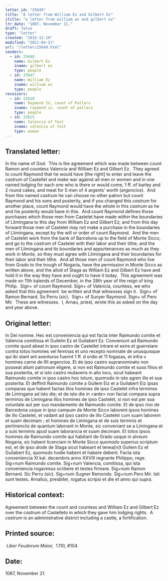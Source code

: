 ```yaml
---
letter_id: "25649"
title: "A letter from William Ez and Gilbert Ez"
ititle: "a letter from william ez and gilbert ez"
ltr_date: "1087, November 21."
draft: false
type: "letter"
created: "2015-12-19"
modified: "2021-04-21"
url: "/letter/25649.html"
senders:
  - id: 25648
    name: Gilbert Ez
    iname: gilbert ez
    type: people
  - id: 25647
    name: William Ez
    iname: william ez
    type: people
receivers:
  - id: 25618
    name: Raymond IV, count of Pallars
    iname: raymond iv, count of pallars
    type: people
  - id: 25615
    name: Valencia of Tost
    iname: valencia of tost
    type: woman
---
```

<h2> Translated letter:</h2><p>In the name of God.&nbsp; This is the agreement which was made between count Ramon and countess Valencia and William Ez and Gilbert Ez.&nbsp; They agreed to count Raymond that he would have [the right] to enter and leave the <i>castrum </i>of Castellet and make war against all men or women and in one named lodging for each one who is there or would come, 1 ff. of barley and 2 round cakes, and meat for 5 men of 4 argents’ worth (<i>argencios</i>).&nbsp; And from this named <i>castrum </i>he can choose no other patron but count Raymond and his sons and posterity, and if you changed this <i>castrum </i>for another place, count Raymond would have the whole in this <i>castrum</i> as he and his posterity would have in this.&nbsp; And count Raymond defines those purchases which those men from Castelet have made within the boundaries of Llimingana to this day from William Ez and Gilbert Ez; and from this day forward those men of Castelet may not make a purchase in the boundaries of Llimingana, except by the will or order of count Raymond.&nbsp; And the men of Castelet work from the bank of Barcelona up to the field of Monte Sicco, and go to the <i>castrum </i>of Castelet with their labor and their tithe; and the men of Llimingana and its boundaries and appurtenances as much as they work in Monte, so they must agree with Llimingana and their boundaries for their labor and their tithe.&nbsp; And all those men of count Raymond who live from Grado to the trough of Nogaria, have the permission in Monte Sicco as written above, and the allod of Staga as William Ez and Gilbert Ez have and hold it in the way they have and ought to have it today.&nbsp; This agreement was made on 11th kalends of December, in the 28th year of the reign of king Philip.&nbsp; Sign+ of count Raymond. Sign+ of Valencia, countess, we who asked that this agreement&nbsp; be written and that witnesses sign it.&nbsp; Sign+ of Ramon Bernard. So Perru (sic).&nbsp; Sign+ of Sunyer Raymond. Sign+ of Pero Mir.&nbsp; These are witnesses.&nbsp; I, Arnau, priest, wrote this as asked on the day and year above.</p><h2 class="mt-4"> Original letter:</h2><p>In Dei nomine. Hec est conveniencia qui est facta inter Raimundo comite et Valencia comitissa et Guilelm Ez et Guilabert Ez. Conveniunt ad Raimundo comite quod abeat in ipso castro de Castellet intrare et exire et guerreiare contra totos homines vel feminas et uno recepto nomi­nate de unusquisque qui ibi stant ant aventuros fuerint 1 ff. d ordio et 11 fogazas, et infra v homines carne de IIII argencios. Et de ipso castro supranominato non posseat alium patronum eligere, si non est Raimundo comite et suos filios et sua posterita, et si isto castro mutaveris in alio loco, sicut habeant Raimundo comite in ipso castro hoc totum, quomodo in isto agren ille et sua posterita. Et deffinit Raimundo comite a Guilem Eiz et a Guilabert Eiz ipsas comparas que habent factas illos homines de ipso Castelet infra termines de Limingana ad isto die; et de isto die in &lt;ante&gt; non faciat compara supra terminos de Limingana illos homines de ipso Castelet, si non est per sua voluntate aut per suo mandamento de Raimundo comite. Et de ipso rivo de Barcedona usque in ipso campum de Monte Sicco laborent ipsos homines de illo Castelet, et vadant ad ipso castro de illo Castelet cum suam laborem et suam decimam ; et homines de Limingana et de suis terminis et pertinenciis de quantum laborant in Monte, sic conveniant se a Limingana et a suis terminis apud suam laborancia et suam decimam. Et totos ipsos homines de Raimundo comite qui habitant de Grado usque in alveum Nogaria, sic habent licenciam in Monte Sicco quomodo superius scriptum est, et de ipso alode de Staga sicut habeant et tenea[n]t Guilem Ez et Guilabert Ez, quomodo hodie habent et habere debent. Facta ista conveniencia XI kal. decembris anno XXVIII regnante Philippo, rege. Sig+num Raimundo co­mite. Sig+num Valencia, comitissa, qui ista conveniencia rogavimus scribere et testes firmare. Sig+num Ramon Bernard. Sic Perru (sic). Sig+num Sugner Remondo. Sig+num Pero Mir. Isti sunt testes. Arnallus, presbiter, rogatus scripsi et die et anno qui supra.</p><h2 class="mt-4"> Historical context:</h2><p>Agreement between the count and countess and William Ez and Gilbert Ez over the <i>castrum</i> of Castelleto in which they gave him lodging rights. &nbsp;A <i>castrum</i> is an administrative district including a castle, a fortification.&nbsp;</p><h2 class="mt-4"> Printed source:</h2><p>&nbsp;<i>Liber Feudorum Maior,</i> &nbsp;1.110, #104. &nbsp;</p><h2 class="mt-4"> Date:</h2>1087, November 21.